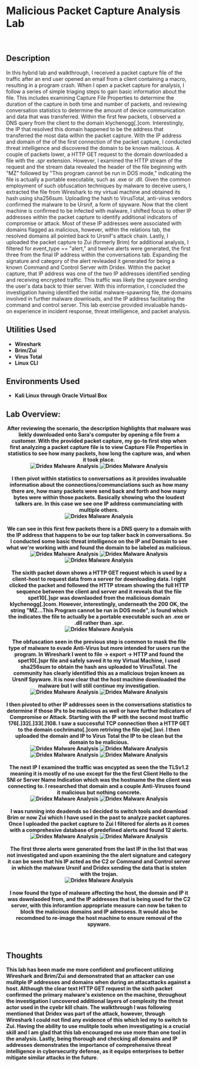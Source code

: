 <h1>Malicious Packet Capture Analysis Lab</h1>

<br />
<h2>Description</h2>
In this hybrid lab and walkthrough, I received a packet capture file of the traffic after an end user opened an email from a client containing a macro, resulting in a program crash. When I open a packet capture for analysis, I follow a series of simple triaging steps to gain basic information about the file. This includes examining Capture File Properties to determine the duration of the capture in both time and number of packets, and reviewing conversation statistics to determine the amount of device communication and data that was transferred. Within the first few packets, I observed a DNS query from the client to the domain klychenogg[.]com. Interestingly, the IP that resolved this domain happened to be the address that transferred the most data within the packet capture. With the IP address and domain of the of the first connection of the packet capture, I conducted threat intelligence and discovered the domain to be known malicious. A couple of packets lower, a HTTP GET request to the domain downloaded a file with the .spr extension. However, I examined the HTTP stream of the request and the stream data revealed the header of the file beginning with "MZ" followed by "This program cannot be run in DOS mode," indicating the file is actually a portable executable, such as .exe or .dll. Given the common employment of such obfuscation techniques by malware to deceive users, I extracted the file from Wireshark to my virtual machine and obtained its hash using sha256sum. Uploading the hash to VirusTotal, anti-virus vendors confirmed the malware to be Ursnif, a form of spyware. Now that the client machine is confirmed to be infected with malware, I shifted focus to other IP addresses within the packet capture to identify additional indicators of compromise or attack. Most of these IP addresses were associated with domains flagged as malicious, however, within the relations tab, the resolved domains all pointed back to Ursnif's attack chain. Lastly, I uploaded the packet capture to Zui (formerly Brim) for additional analysis, I filtered for event_type == "alert," and twelve alerts were generated, the first three from the final IP address within the conversations tab. Expanding the signature and category of the alert revleaded it generated for being a known Command and Control Server with Dridex. Within the packet capture, that IP address was one of the two IP addresses identified sending and receiving encrypted traffic. This traffic was likely the spyware sending the user's data back to thier server. With this information, I concluded the investigation having identified the initial malware-spawning file, the domains involved in further malware downloads, and the IP address facilitating the command and control server. This lab exercise provided invaluable hands-on experience in incident response, threat intelligence, and packet analysis.

<h2>Utilities Used</h2>

- <b>Wireshark</b>
- <b>Brim/Zui</b> 
- <b>Virus Total</b>
- <b>Linux CLI</b>

<h2>Environments Used </h2>

- <b>Kali Linux through Oracle Virtual Box

<h2>Lab Overview:</h2>

<p align="center">
After reviewing the scenario, the description highlights that malware was liekly downloaded onto Sara's computer by opening a file from a customer. With the provided packet capture, my go-to first step when first analyzing a packet capture file is to view Capture File Properties in statistics to see how many packets, how long the capture was, and when it took place.<br/>
<img src="https://github.com/KirkDJohnson/Malicious-Packet-Capture-Analysis-Lab/assets/164972007/5907b800-5296-4120-ba76-969a7339a961" alt="Dridex Malware Analysis"/>
<img src="https://github.com/KirkDJohnson/Malicious-Packet-Capture-Analysis-Lab/assets/164972007/6ff287ad-8204-49a4-8dfa-af0df3a198cc" alt="Dridex Malware Analysis"/>
<br />
<br />
I then pivot within statistics to conversations as it provides invaluable information about the connections/communciations such as how many there are, how many packets were send back and forth and how many bytes were within those packets. Basically showing who the loudest talkers are. In this case we see one IP address communciating with multiple others.<br/>
<img src="https://github.com/KirkDJohnson/Malicious-Packet-Capture-Analysis-Lab/assets/164972007/6787e52d-7926-466d-ae88-e6cb5f2d0b45" alt="Dridex Malware Analysis"/>
<br />
<br />
We can see in this first few packets there is a DNS query to a domain with the IP address that happens to be our top talker back in conversations. So I conducted some basic threat intelligence on the IP and Domain to see what we're working with and found the domain to be labeled as malicious.<br/>
<img src="https://github.com/KirkDJohnson/Malicious-Packet-Capture-Analysis-Lab/assets/164972007/ece84d70-b835-44d5-87c6-f602de552b92" alt="Dridex Malware Analysis"/>
<img src="https://github.com/KirkDJohnson/Malicious-Packet-Capture-Analysis-Lab/assets/164972007/aab03228-c321-4c83-bc13-8483e0f87726" alt="Dridex Malware Analysis"/>
<img src="https://github.com/KirkDJohnson/Malicious-Packet-Capture-Analysis-Lab/assets/164972007/0943a927-499c-47d5-b0e1-5aac4e7b1778" alt="Dridex Malware Analysis"/>
<br />
<br />
The sixith packet down shows a HTTP GET request which is used by a client-host to request data from a server for downloading data. I right clicked the packet and followed the HTTP stream showing the full HTTP sequence between the client and server and it reveals that the file spet10[.]spr was downlaoded from the malicious domain klychenogg[.]com. However, interestingly, underneath the 200 OK, the string "MZ...This Program cannot be run in DOS mode", is found which the indicates the file to actually be a portable executable such an .exe or .dll rather than .spr. <br/>
<img src="https://github.com/KirkDJohnson/Malicious-Packet-Capture-Analysis-Lab/assets/164972007/36ecd77a-151e-4c03-ae47-ab5cf585500a" alt="Dridex Malware Analysis"/>
<br />
<br />
The obfuscation seen in the previous step is common to mask the file type of malware to evade Anti-Virus but more intended for users run the program. In Wireshark I went to file -> export -> HTTP and found the spet10[.]spr file and safely saved it to my Virtual Machine, I used sha256sum to obtain the hash ans uploaded to VirusTotal. The community has clearly identified this as a malicious trojan known as Ursnif Spyware. It is now clear that the host machine downloaded the malware but I will still continue my investigation.<br/>
<img src="https://github.com/KirkDJohnson/Malicious-Packet-Capture-Analysis-Lab/assets/164972007/29849cd6-406c-4fe7-8871-22913941c217" alt="Dridex Malware Analysis"/>
<img src="https://github.com/KirkDJohnson/Malicious-Packet-Capture-Analysis-Lab/assets/164972007/7d09d2b4-4afc-40f8-b36c-b9b70baf4776" alt="Dridex Malware Analysis"/>
<br />
<br />
I then pivoted to other IP addresses seen in the conversations statistics to determine if those IPs to be malicious as well or have further Indicators of Compromise or Attack. Starting with the IP with the second most traffic 176[.]32[.]33[.]108. I saw a successful TCP connection then a HTTP GET to the domain cochrimato[.]com retriving the file ojw[.]avi. I then uploaded the domain and IP to Virus Total the IP to be clean but the domain to be malicious.<br/>
<img src="https://github.com/KirkDJohnson/Malicious-Packet-Capture-Analysis-Lab/assets/164972007/12b476ec-f35d-4ade-afc7-d860be8f61d0" alt="Dridex Malware Analysis"/>
<img src="https://github.com/KirkDJohnson/Malicious-Packet-Capture-Analysis-Lab/assets/164972007/7954831c-243b-46c4-be4c-d79a802ea06f" alt="Dridex Malware Analysis"/>
<img src="https://github.com/KirkDJohnson/Malicious-Packet-Capture-Analysis-Lab/assets/164972007/169d900c-41e9-482d-b2cb-960d7093a6b1" alt="Dridex Malware Analysis"/>
<img src="https://github.com/KirkDJohnson/Malicious-Packet-Capture-Analysis-Lab/assets/164972007/1e75cc01-6ce5-48f3-a0f2-dc9da3bd5fe7" alt="Dridex Malware Analysis"/>
<br />
<br />
The next IP I examined the traffic was encypted as seen the the TLSv1.2 meaning it is mostly of no use except for the the first Client Hello to the SNI or Server Name Indication which was the hostname the the client was connecting to. I researched that domain and a couple Anti-Viruses found it malicious but nothing concrete. <br/>
<img src="https://github.com/KirkDJohnson/Malicious-Packet-Capture-Analysis-Lab/assets/164972007/023c421f-5143-4f7d-bded-cb893e5416b4" alt="Dridex Malware Analysis"/>
<img src="https://github.com/KirkDJohnson/Malicious-Packet-Capture-Analysis-Lab/assets/164972007/89854591-8cfa-4f49-adee-aca5a2bc0c56" alt="Dridex Malware Analysis"/>
<br />
<br />
I was running into deadends so I decided to switch tools and download Brim or now Zui which I have used in the past to analyze packet captures. Once I uploaded the packet capture to Zui I filtered for alerts as it comes with a comprehesive database of predefined alerts and found 12 alerts.  <br/>
<img src="https://github.com/KirkDJohnson/Malicious-Packet-Capture-Analysis-Lab/assets/164972007/c920dd98-8926-4529-abbb-13c3d5b15589" alt="Dridex Malware Analysis"/>
<img src="https://github.com/KirkDJohnson/Malicious-Packet-Capture-Analysis-Lab/assets/164972007/6aff6b5b-96e5-4f32-8a88-c90995045c6f" alt="Dridex Malware Analysis"/>
<br />
<br />
The first three alerts were generated from the last IP in the list that was not investigated and upon examining the the alert signature and category it can be seen that his IP acted as the C2 or Command and Control server in which the malware Ursnif and Dridex sending the data that is stolen with the trojan. <br/>
<img src="https://github.com/KirkDJohnson/Malicious-Packet-Capture-Analysis-Lab/assets/164972007/392f12a0-52ae-4a3e-9847-f98032334970" alt="Dridex Malware Analysis"/>
<br />
<br />
I now found the type of malware affecting the host, the domain and IP it was downlaoded from, and the IP addresses that is being used for the C2 server, with this inforamtion appropriate measure can now be taken to block the malicious domains and IP adressess. It would also be recomdned to re-image the host machine to ensure removal of the spyware.<br/>
<br />
<br />

<h2>Thoughts</h2>
This lab has been made me more confident and profiecent utilizing Wireshark and Brim/Zui and  demonstrated that an attacker can use mulitple IP addresses and domains when during an attacattacks against a host. Although the clear text HTTP GET request in the sixth packet confirmed the primary malware's existence on the machine, throughout the investigation I uncovered additional layers of complexity the threat actor used in the cyebr kill chain. The walkthrough I was following mentioned that Dridex was part of the attack, however, through Wireshark I could not find any evidence of this which led my to switch to Zui. Having the ability to use mulitple tools when investigating is a crucial skill and I am glad that this lab encouraged me use more than one tool in the analysis. Lastly, being thorough and checking all domains and IP addresses demonstrates the importance of comprehensive threat intelligence in cybersecurity defense, as it equips enterprises to better mitigate similar attacks in the future.
<!--
 ```diff
- text in red
+ text in green
! text in orange
# text in gray
@@ text in purple (and bold)@@
```
--!>

